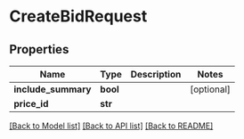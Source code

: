 # CreateBidRequest

## Properties
Name | Type | Description | Notes
------------ | ------------- | ------------- | -------------
**include_summary** | **bool** |  | [optional] 
**price_id** | **str** |  | 

[[Back to Model list]](../README.md#documentation-for-models) [[Back to API list]](../README.md#documentation-for-api-endpoints) [[Back to README]](../README.md)


